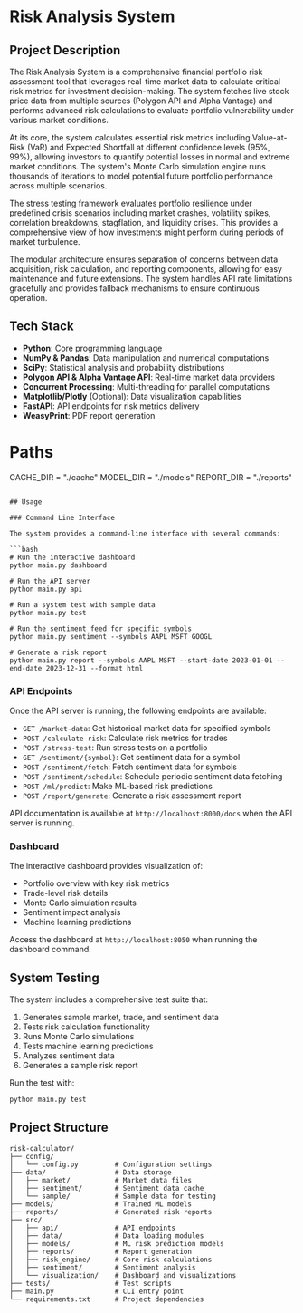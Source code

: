 # Risk Analysis System

## Project Description

The Risk Analysis System is a comprehensive financial portfolio risk assessment tool that leverages real-time market data to calculate critical risk metrics for investment decision-making. The system fetches live stock price data from multiple sources (Polygon API and Alpha Vantage) and performs advanced risk calculations to evaluate portfolio vulnerability under various market conditions.

At its core, the system calculates essential risk metrics including Value-at-Risk (VaR) and Expected Shortfall at different confidence levels (95%, 99%), allowing investors to quantify potential losses in normal and extreme market conditions. The system's Monte Carlo simulation engine runs thousands of iterations to model potential future portfolio performance across multiple scenarios.

The stress testing framework evaluates portfolio resilience under predefined crisis scenarios including market crashes, volatility spikes, correlation breakdowns, stagflation, and liquidity crises. This provides a comprehensive view of how investments might perform during periods of market turbulence.

The modular architecture ensures separation of concerns between data acquisition, risk calculation, and reporting components, allowing for easy maintenance and future extensions. The system handles API rate limitations gracefully and provides fallback mechanisms to ensure continuous operation.

## Tech Stack

- **Python**: Core programming language
- **NumPy & Pandas**: Data manipulation and numerical computations
- **SciPy**: Statistical analysis and probability distributions
- **Polygon API & Alpha Vantage API**: Real-time market data providers
- **Concurrent Processing**: Multi-threading for parallel computations
- **Matplotlib/Plotly** (Optional): Data visualization capabilities
- **FastAPI**: API endpoints for risk metrics delivery
- **WeasyPrint**: PDF report generation

# Paths
CACHE_DIR = "./cache"
MODEL_DIR = "./models"
REPORT_DIR = "./reports"
```

## Usage

### Command Line Interface

The system provides a command-line interface with several commands:

```bash
# Run the interactive dashboard
python main.py dashboard

# Run the API server
python main.py api

# Run a system test with sample data
python main.py test

# Run the sentiment feed for specific symbols
python main.py sentiment --symbols AAPL MSFT GOOGL

# Generate a risk report
python main.py report --symbols AAPL MSFT --start-date 2023-01-01 --end-date 2023-12-31 --format html
```

### API Endpoints

Once the API server is running, the following endpoints are available:

- `GET /market-data`: Get historical market data for specified symbols
- `POST /calculate-risk`: Calculate risk metrics for trades
- `POST /stress-test`: Run stress tests on a portfolio
- `GET /sentiment/{symbol}`: Get sentiment data for a symbol
- `POST /sentiment/fetch`: Fetch sentiment data for symbols
- `POST /sentiment/schedule`: Schedule periodic sentiment data fetching
- `POST /ml/predict`: Make ML-based risk predictions
- `POST /report/generate`: Generate a risk assessment report

API documentation is available at `http://localhost:8000/docs` when the API server is running.

### Dashboard

The interactive dashboard provides visualization of:
- Portfolio overview with key risk metrics
- Trade-level risk details
- Monte Carlo simulation results
- Sentiment impact analysis
- Machine learning predictions

Access the dashboard at `http://localhost:8050` when running the dashboard command.

## System Testing

The system includes a comprehensive test suite that:
1. Generates sample market, trade, and sentiment data
2. Tests risk calculation functionality
3. Runs Monte Carlo simulations
4. Tests machine learning predictions
5. Analyzes sentiment data
6. Generates a sample risk report

Run the test with:

```bash
python main.py test
```

## Project Structure

```
risk-calculator/
├── config/
│   └── config.py         # Configuration settings
├── data/                 # Data storage
│   ├── market/           # Market data files
│   ├── sentiment/        # Sentiment data cache
│   └── sample/           # Sample data for testing
├── models/               # Trained ML models
├── reports/              # Generated risk reports
├── src/
│   ├── api/              # API endpoints
│   ├── data/             # Data loading modules
│   ├── models/           # ML risk prediction models
│   ├── reports/          # Report generation
│   ├── risk_engine/      # Core risk calculations
│   ├── sentiment/        # Sentiment analysis
│   └── visualization/    # Dashboard and visualizations
├── tests/                # Test scripts
├── main.py               # CLI entry point
└── requirements.txt      # Project dependencies
```